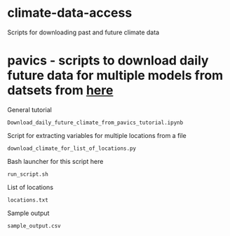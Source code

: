 # climate-data-access
Scripts for downloading past and future climate data


# pavics - scripts to download daily future data for multiple models from datsets from [here](https://pavics.ouranos.ca/datasets.html#a)


General tutorial 

```
Download_daily_future_climate_from_pavics_tutorial.ipynb
```


Script for extracting variables for multiple locations from a file
```
download_climate_for_list_of_locations.py
```
Bash launcher for this script here
```
run_script.sh
```
List of locations
```
locations.txt
```
Sample output
```
sample_output.csv
```
